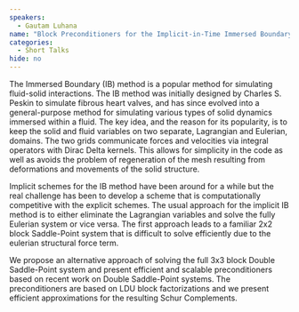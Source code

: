 ```yaml
---
speakers:
  - Gautam Luhana
name: "Block Preconditioners for the Implicit-in-Time Immersed Boundary Method"
categories:
  - Short Talks
hide: no
---
```

The Immersed Boundary (IB) method is a popular method for simulating fluid-solid interactions. The IB method was initially designed by Charles S. Peskin to simulate fibrous heart valves, and has since evolved into a general-purpose method for simulating various types of solid dynamics immersed within a fluid. The key idea, and the reason for its popularity, is to keep the solid and fluid variables on two separate, Lagrangian and Eulerian, domains. The two grids communicate forces and velocities via integral operators with Dirac Delta kernels. This allows for simplicity in the code as well as avoids the problem of regeneration of the mesh resulting from deformations and movements of the solid structure.

Implicit schemes for the IB method have been around for a while but the real challenge has been to develop a scheme that is computationally competitive with the explicit schemes. The usual approach for the implicit IB method is to either eliminate the Lagrangian variables and solve the fully Eulerian system or vice versa. The first approach leads to a familiar 2x2 block Saddle-Point system that is difficult to solve efficiently due to the eulerian structural force term. 

We propose an alternative approach of solving the full 3x3 block Double Saddle-Point system and present efficient and scalable preconditioners based on recent work on Double Saddle-Point systems. The preconditioners are based on LDU block factorizations and we present efficient approximations for the resulting Schur Complements.
